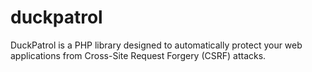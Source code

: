 # duckpatrol
DuckPatrol is a PHP library designed to automatically protect your web applications from Cross-Site Request Forgery (CSRF) attacks.

